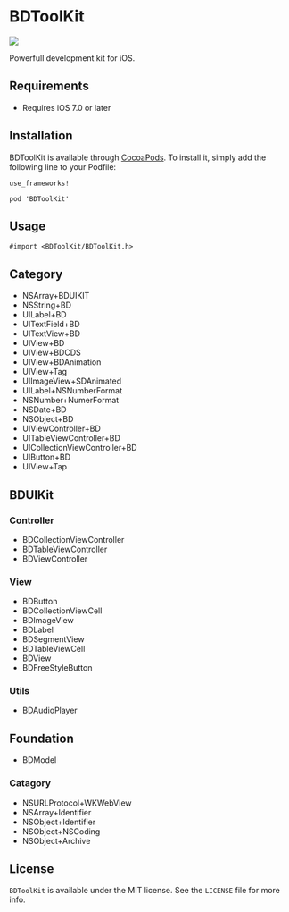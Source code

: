 # BDToolKit
<img src="https://img.shields.io/badge/BDToolKit-Objective--C-orange.svg">

Powerfull development kit for iOS.

## Requirements

* Requires iOS 7.0 or later

## Installation

BDToolKit is available through [CocoaPods](https://cocoapods.org/pods/BDToolKit). To install it, simply add the following line to your Podfile:

```
use_frameworks!

pod 'BDToolKit'
```

## Usage

```
#import <BDToolKit/BDToolKit.h>
```

## Category

* NSArray+BDUIKIT
* NSString+BD
* UILabel+BD
* UITextField+BD
* UITextView+BD
* UIView+BD
* UIView+BDCDS
* UIView+BDAnimation
* UIView+Tag
* UIImageView+SDAnimated
* UILabel+NSNumberFormat
* NSNumber+NumerFormat
* NSDate+BD
* NSObject+BD
* UIViewController+BD
* UITableViewController+BD
* UICollectionViewController+BD
* UIButton+BD
* UIView+Tap

## BDUIKit

### Controller

* BDCollectionViewController
* BDTableViewController
* BDViewController

### View

* BDButton
* BDCollectionViewCell
* BDImageView
* BDLabel
* BDSegmentView
* BDTableViewCell
* BDView
* BDFreeStyleButton

### Utils
* BDAudioPlayer

## Foundation

* BDModel

### Catagory

* NSURLProtocol+WKWebVIew
* NSArray+Identifier
* NSObject+Identifier
* NSObject+NSCoding
* NSObject+Archive

## License

`BDToolKit` is available under the MIT license. See the `LICENSE` file for more info.
